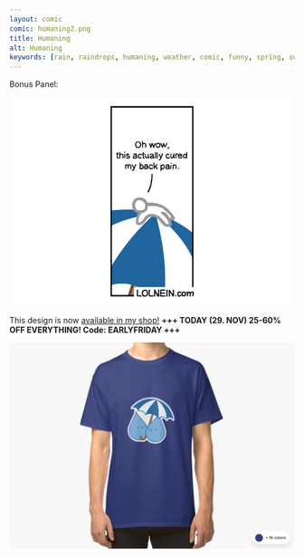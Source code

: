 ```yaml
---
layout: comic
comic: humaning2.png
title: Humaning
alt: Humaning
keywords: [rain, raindrops, humaning, weather, comic, funny, spring, summer, umbrella]
---
```


Bonus Panel:

![Humaning Bonus Panel](/images/humaning_bonus.png)

This design is now [available in my shop!](https://www.redbubble.com/people/LOLNEIN/shop) __+++ TODAY (29. NOV) 25-60% OFF EVERYTHING! Code: EARLYFRIDAY +++__


 


[![Raindrops Shirt](/images/raindrops_shirt.png)](https://www.redbubble.com/people/LOLNEIN/shop)
